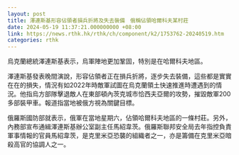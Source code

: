 ```yaml
---
layout: post
title: 澤連斯基形容佔領者損兵折將及失去裝備　俄稱佔領哈爾科夫某村莊
date: 2024-05-19 11:37:21.000000000 +08:00
link: https://news.rthk.hk/rthk/ch/component/k2/1753762-20240519.htm
categories: rthk
---
```


烏克蘭總統澤連斯基表示，烏軍陣地更加鞏固，特別是在哈爾科夫地區。

澤連斯基發表晚間演說，形容佔領者正在損兵折將，逐步失去裝備，這些都是實實在在的損失，情況有如2022年時敵軍試圖在烏克蘭領土快速推進時遭遇到的情況。他指烏方部隊擊退敵人在東部頓內茨克城市恰西夫亞爾的攻勢，摧毀敵軍200多部裝甲車。報道指當地被俄方視為關鍵目標。 

俄羅斯國防部就表示，俄軍在當地星期六，佔領哈爾科夫地區的一條村莊。另外，內務部宣布通緝澤連斯基辦公室副主任馬紹韋茨。俄羅斯聯邦安全局去年指控負責軍事情報的官員馬紹韋茨，是克里米亞恐襲的組織者之一，亦是籌備在克里米亞暗殺高官的協調人之一。
